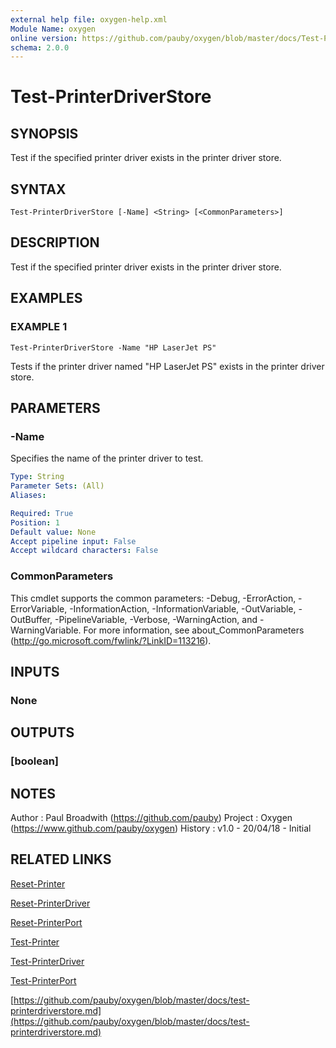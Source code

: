 ```yaml
---
external help file: oxygen-help.xml
Module Name: oxygen
online version: https://github.com/pauby/oxygen/blob/master/docs/Test-PrinterDriverStore.md
schema: 2.0.0
---
```


# Test-PrinterDriverStore

## SYNOPSIS
Test if the specified printer driver exists in the printer driver store.

## SYNTAX

```
Test-PrinterDriverStore [-Name] <String> [<CommonParameters>]
```

## DESCRIPTION
Test if the specified printer driver exists in the printer driver store.

## EXAMPLES

### EXAMPLE 1
```
Test-PrinterDriverStore -Name "HP LaserJet PS"
```

Tests if the printer driver named "HP LaserJet PS" exists in the printer driver store.

## PARAMETERS

### -Name
Specifies the name of the printer driver to test.

```yaml
Type: String
Parameter Sets: (All)
Aliases:

Required: True
Position: 1
Default value: None
Accept pipeline input: False
Accept wildcard characters: False
```

### CommonParameters
This cmdlet supports the common parameters: -Debug, -ErrorAction, -ErrorVariable, -InformationAction, -InformationVariable, -OutVariable, -OutBuffer, -PipelineVariable, -Verbose, -WarningAction, and -WarningVariable.
For more information, see about_CommonParameters (http://go.microsoft.com/fwlink/?LinkID=113216).

## INPUTS

### None

## OUTPUTS

### [boolean]

## NOTES
Author  : Paul Broadwith (https://github.com/pauby)
Project : Oxygen (https://www.github.com/pauby/oxygen)
History : v1.0 - 20/04/18 - Initial

## RELATED LINKS

[Reset-Printer]()

[Reset-PrinterDriver]()

[Reset-PrinterPort]()

[Test-Printer]()

[Test-PrinterDriver]()

[Test-PrinterPort]()

[https://github.com/pauby/oxygen/blob/master/docs/test-printerdriverstore.md](https://github.com/pauby/oxygen/blob/master/docs/test-printerdriverstore.md)

